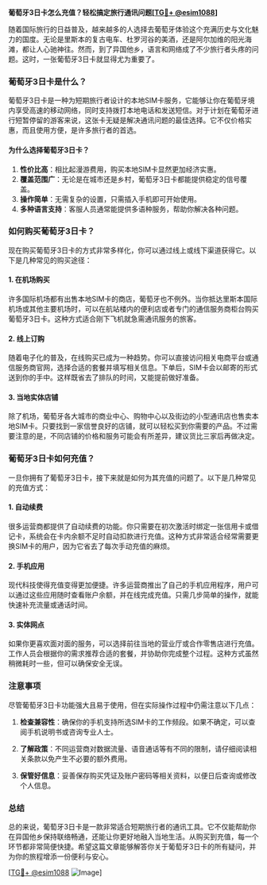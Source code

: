 **葡萄牙3日卡怎么充值？轻松搞定旅行通讯问题[[TG💪+ @esim1088](https://t.me/s/esim1088)]**

随着国际旅行的日益普及，越来越多的人选择去葡萄牙体验这个充满历史与文化魅力的国度。无论是里斯本的复古电车、杜罗河谷的美酒，还是阿尔加维的阳光海滩，都让人心驰神往。然而，到了异国他乡，语言和网络成了不少旅行者头疼的问题。这时，一张葡萄牙3日卡就显得尤为重要了。

### 葡萄牙3日卡是什么？

葡萄牙3日卡是一种为短期旅行者设计的本地SIM卡服务，它能够让你在葡萄牙境内享受高速的移动网络，同时支持拨打本地电话和发送短信。对于计划在葡萄牙进行短暂停留的游客来说，这张卡无疑是解决通讯问题的最佳选择。它不仅价格实惠，而且使用方便，是许多旅行者的首选。

#### 为什么选择葡萄牙3日卡？

1. **性价比高**：相比起漫游费用，购买本地SIM卡显然更加经济实惠。
2. **覆盖范围广**：无论是在城市还是乡村，葡萄牙3日卡都能提供稳定的信号覆盖。
3. **操作简单**：无需复杂的设置，只需插入手机即可开始使用。
4. **多种语言支持**：客服人员通常能提供多语种服务，帮助你解决各种问题。

### 如何购买葡萄牙3日卡？

现在购买葡萄牙3日卡的方式非常多样化，你可以通过线上或线下渠道获得它。以下是几种常见的购买途径：

#### 1. 在机场购买

许多国际机场都有出售本地SIM卡的商店，葡萄牙也不例外。当你抵达里斯本国际机场或其他主要机场时，可以在航站楼内的便利店或者专门的通信服务商柜台购买葡萄牙3日卡。这种方式适合刚下飞机就急需通讯服务的旅客。

#### 2. 线上订购

随着电子化的普及，在线购买已成为一种趋势。你可以直接访问相关电商平台或通信服务商官网，选择合适的套餐并填写相关信息。下单后，SIM卡会以邮寄的形式送到你的手中。这样既省去了排队的时间，又能提前做好准备。

#### 3. 当地实体店铺

除了机场，葡萄牙各大城市的商业中心、购物中心以及街边的小型通讯店也售卖本地SIM卡。只要找到一家信誉良好的店铺，就可以轻松买到你需要的产品。不过需要注意的是，不同店铺的价格和服务可能会有所差异，建议货比三家后再做决定。

### 葡萄牙3日卡如何充值？

一旦你拥有了葡萄牙3日卡，接下来就是如何为其充值的问题了。以下是几种常见的充值方式：

#### 1. 自动续费

很多运营商都提供了自动续费的功能。你只需要在初次激活时绑定一张信用卡或借记卡，系统会在卡内余额不足时自动扣款进行充值。这种方式非常适合经常需要更换SIM卡的用户，因为它省去了每次手动充值的麻烦。

#### 2. 手机应用

现代科技使得充值变得更加便捷。许多运营商推出了自己的手机应用程序，用户可以通过这些应用随时查看账户余额，并在线完成充值。只需几步简单的操作，就能快速补充流量或通话时间。

#### 3. 实体网点

如果你更喜欢面对面的服务，可以选择前往当地的营业厅或合作零售店进行充值。工作人员会根据你的需求推荐合适的套餐，并协助你完成整个过程。这种方式虽然稍微耗时一些，但可以确保安全无误。

### 注意事项

尽管葡萄牙3日卡功能强大且易于使用，但在实际操作过程中仍需注意以下几点：

1. **检查兼容性**：确保你的手机支持所选SIM卡的工作频段。如果不确定，可以查阅手机说明书或咨询专业人士。
   
2. **了解政策**：不同运营商对数据流量、语音通话等有不同的限制，请仔细阅读相关条款以免产生不必要的额外费用。

3. **保管好信息**：妥善保存购买凭证及账户密码等相关资料，以便日后查询或修改个人信息。

### 总结

总的来说，葡萄牙3日卡是一款非常适合短期旅行者的通讯工具。它不仅能帮助你在异国他乡保持联络畅通，还能让你更好地融入当地生活。从购买到充值，每一个环节都非常简便快捷。希望这篇文章能够解答你关于葡萄牙3日卡的所有疑问，并为你的旅程增添一份便利与安心。

[[TG💪+ @esim1088](https://t.me/s/esim1088) ![Image](https://i.postimg.cc/4NQfJmqS/Snipaste-2025-05-13-00-14-12.png)]